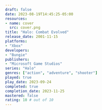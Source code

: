 ```yaml
---
draft: false
date: 2023-08-19T14:45:25-05:00
resources:
- name: cover
  src: cover.png
title: "Halo: Combat Evolved"
release_date: 2001-11-15
platforms:
- "Xbox"
developers: 
- "Bungie"
publishers:
- "Microsoft Game Studios"
series: "Halo"
genres: ["action", "adventure", "shooter"]
played: true
play_date: 2023-09-24
completed: true
completion_date: 2023-11-25
mastered: false
rating: 10 # out of 10
---
```


